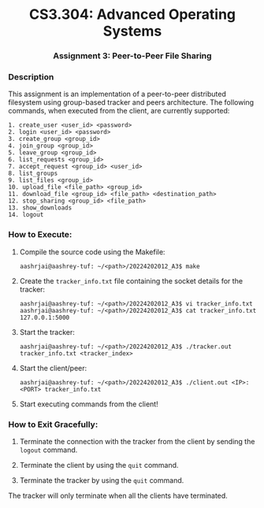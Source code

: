 <H1 style="text-align: center;"> CS3.304: Advanced Operating Systems </H1>
<H3 style="text-align: center;"> Assignment 3: Peer-to-Peer File Sharing </H3>


### Description

This assignment is an implementation of a peer-to-peer distributed filesystem using group-based tracker and peers architecture. The following commands, when executed from the client, are currently supported:

```
1. create_user <user_id> <password>
2. login <user_id> <password>
3. create_group <group_id>
4. join_group <group_id>
5. leave_group <group_id>
6. list_requests <group_id>
7. accept_request <group_id> <user_id>
8. list_groups
9. list_files <group_id>
10. upload_file <file_path> <group_id>
11. download_file <group_id> <file_path> <destination_path>
12. stop_sharing <group_id> <file_path>
13. show_downloads
14. logout
```

### How to Execute:

1. Compile the source code using the Makefile:
    ```
    aashrjai@aashrey-tuf: ~/<path>/20224202012_A3$ make
    ```

2. Create the `tracker_info.txt` file containing the socket details for the tracker:
    ```
    aashrjai@aashrey-tuf: ~/<path>/20224202012_A3$ vi tracker_info.txt
    aashrjai@aashrey-tuf: ~/<path>/20224202012_A3$ cat tracker_info.txt
    127.0.0.1:5000
    ```

3. Start the tracker:
    ```
    aashrjai@aashrey-tuf: ~/<path>/20224202012_A3$ ./tracker.out tracker_info.txt <tracker_index>
    ```

4. Start the client/peer:
    ```
    aashrjai@aashrey-tuf: ~/<path>/20224202012_A3$ ./client.out <IP>:<PORT> tracker_info.txt
    ```

5. Start executing commands from the client!

### How to Exit Gracefully:

1. Terminate the connection with the tracker from the client by sending the `logout` command.

2. Terminate the client by using the `quit` command.

3. Terminate the tracker by using the `quit` command.

The tracker will only terminate when all the clients have terminated.
